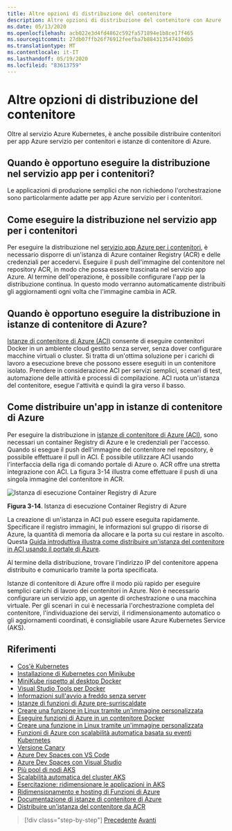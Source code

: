 ```yaml
---
title: Altre opzioni di distribuzione del contenitore
description: Altre opzioni di distribuzione del contenitore con Azure
ms.date: 05/13/2020
ms.openlocfilehash: acb022e3d4fd4862c592fa571894e1b8ce17f465
ms.sourcegitcommit: 27db07ffb26f76912feefba7b884313547410db5
ms.translationtype: MT
ms.contentlocale: it-IT
ms.lasthandoff: 05/19/2020
ms.locfileid: "83613759"
---
```

# <a name="other-container-deployment-options"></a>Altre opzioni di distribuzione del contenitore

Oltre al servizio Azure Kubernetes, è anche possibile distribuire contenitori per app Azure servizio per contenitori e istanze di contenitore di Azure.

## <a name="when-does-it-make-sense-to-deploy-to-app-service-for-containers"></a>Quando è opportuno eseguire la distribuzione nel servizio app per i contenitori?

Le applicazioni di produzione semplici che non richiedono l'orchestrazione sono particolarmente adatte per app Azure servizio per i contenitori.

## <a name="how-to-deploy-to-app-service-for-containers"></a>Come eseguire la distribuzione nel servizio app per i contenitori

Per eseguire la distribuzione nel [servizio app Azure per i contenitori](https://azure.microsoft.com/services/app-service/containers/), è necessario disporre di un'istanza di Azure container Registry (ACR) e delle credenziali per accedervi. Eseguire il push dell'immagine del contenitore nel repository ACR, in modo che possa essere trascinata nel servizio app Azure. Al termine dell'operazione, è possibile configurare l'app per la distribuzione continua. In questo modo verranno automaticamente distribuiti gli aggiornamenti ogni volta che l'immagine cambia in ACR.

## <a name="when-does-it-make-sense-to-deploy-to-azure-container-instances"></a>Quando è opportuno eseguire la distribuzione in istanze di contenitore di Azure?

[Istanze di contenitore di Azure (ACI)](https://azure.microsoft.com/services/container-instances/) consente di eseguire contenitori Docker in un ambiente cloud gestito senza server, senza dover configurare macchine virtuali o cluster. Si tratta di un'ottima soluzione per i carichi di lavoro a esecuzione breve che possono essere eseguiti in un contenitore isolato. Prendere in considerazione ACI per servizi semplici, scenari di test, automazione delle attività e processi di compilazione. ACI ruota un'istanza del contenitore, esegue l'attività e quindi la gira verso il basso.

## <a name="how-to-deploy-an-app-to-azure-container-instances"></a>Come distribuire un'app in istanze di contenitore di Azure

Per eseguire la distribuzione in [istanze di contenitore di Azure (ACI)](https://docs.microsoft.com/azure/container-instances/), sono necessari un container Registry di Azure e le credenziali per l'accesso. Quando si esegue il push dell'immagine del contenitore nel repository, è possibile effettuare il pull in ACI. È possibile utilizzare ACI usando l'interfaccia della riga di comando portale di Azure o. ACR offre una stretta integrazione con ACI. La figura 3-14 illustra come effettuare il push di una singola immagine del contenitore in ACR.

![Istanza di esecuzione Container Registry di Azure](./media/acr-runinstance-contextmenu.png)

**Figura 3-14**. Istanza di esecuzione Container Registry di Azure

La creazione di un'istanza in ACI può essere eseguita rapidamente. Specificare il registro immagini, le informazioni sul gruppo di risorse di Azure, la quantità di memoria da allocare e la porta su cui restare in ascolto. Questa [Guida introduttiva illustra come distribuire un'istanza del contenitore in ACI usando il portale di Azure](https://docs.microsoft.com/azure/container-instances/container-instances-quickstart-portal).

Al termine della distribuzione, trovare l'indirizzo IP del contenitore appena distribuito e comunicarlo tramite la porta specificata.

Istanze di contenitore di Azure offre il modo più rapido per eseguire semplici carichi di lavoro dei contenitori in Azure. Non è necessario configurare un servizio app, un agente di orchestrazione o una macchina virtuale. Per gli scenari in cui è necessaria l'orchestrazione completa del contenitore, l'individuazione dei servizi, il ridimensionamento automatico o gli aggiornamenti coordinati, è consigliabile usare Azure Kubernetes Service (AKS).

## <a name="references"></a>Riferimenti

- [Cos'è Kubernetes](https://blog.newrelic.com/engineering/what-is-kubernetes/)
- [Installazione di Kubernetes con Minikube](https://kubernetes.io/docs/setup/learning-environment/minikube/)
- [MiniKube rispetto al desktop Docker](https://medium.com/containers-101/local-kubernetes-for-windows-minikube-vs-docker-desktop-25a1c6d3b766)
- [Visual Studio Tools per Docker](https://docs.microsoft.com/dotnet/standard/containerized-lifecycle-architecture/design-develop-containerized-apps/visual-studio-tools-for-docker)
- [Informazioni sull'avvio a freddo senza server](https://azure.microsoft.com/blog/understanding-serverless-cold-start/)
- [Istanze di funzioni di Azure pre-surriscaldate](https://docs.microsoft.com/azure/azure-functions/functions-premium-plan#pre-warmed-instances)
- [Creare una funzione in Linux tramite un'immagine personalizzata](https://docs.microsoft.com/azure/azure-functions/functions-create-function-linux-custom-image)
- [Eseguire funzioni di Azure in un contenitore Docker](https://markheath.net/post/azure-functions-docker)
- [Creare una funzione in Linux tramite un'immagine personalizzata](https://docs.microsoft.com/azure/azure-functions/functions-create-function-linux-custom-image)
- [Funzioni di Azure con scalabilità automatica basata su eventi Kubernetes](https://docs.microsoft.com/azure/azure-functions/functions-kubernetes-keda)
- [Versione Canary](https://martinfowler.com/bliki/CanaryRelease.html)
- [Azure Dev Spaces con VS Code](https://docs.microsoft.com/azure/dev-spaces/quickstart-netcore)
- [Azure Dev Spaces con Visual Studio](https://docs.microsoft.com/azure/dev-spaces/quickstart-netcore-visualstudio)
- [Più pool di nodi AKS](https://docs.microsoft.com/azure/aks/use-multiple-node-pools)
- [Scalabilità automatica del cluster AKS](https://docs.microsoft.com/azure/aks/cluster-autoscaler)
- [Esercitazione: ridimensionare le applicazioni in AKS](https://docs.microsoft.com/azure/aks/tutorial-kubernetes-scale)
- [Ridimensionamento e hosting di Funzioni di Azure](https://docs.microsoft.com/azure/azure-functions/functions-scale)
- [Documentazione di istanze di contenitore di Azure](https://docs.microsoft.com/azure/container-instances/)
- [Distribuire un'istanza del contenitore da ACR](https://docs.microsoft.com/azure/container-instances/container-instances-using-azure-container-registry#deploy-with-azure-portal)

>[!div class="step-by-step"]
>[Precedente](scale-containers-serverless.md) 
> [Avanti](communication-patterns.md)
